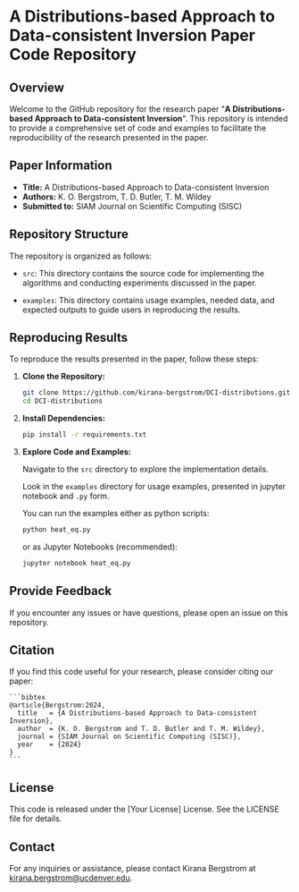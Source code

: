 # A Distributions-based Approach to Data-consistent Inversion Paper Code Repository

## Overview

Welcome to the GitHub repository for the research paper "**A Distributions-based Approach to Data-consistent Inversion**". This repository is intended to provide a comprehensive set of code and examples to facilitate the reproducibility of the research presented in the paper.

## Paper Information

- **Title:** A Distributions-based Approach to Data-consistent Inversion
- **Authors:** K. O. Bergstrom, T. D. Butler, T. M. Wildey
- **Submitted to:** SIAM Journal on Scientific Computing (SISC)

## Repository Structure

The repository is organized as follows:

- `src`: This directory contains the source code for implementing the algorithms and conducting experiments discussed in the paper.

- `examples`: This directory contains usage examples, needed data, and expected outputs to guide users in reproducing the results.

## Reproducing Results

To reproduce the results presented in the paper, follow these steps:

1. **Clone the Repository:**

   ```bash
   git clone https://github.com/kirana-bergstrom/DCI-distributions.git
   cd DCI-distributions
   ```

2. **Install Dependencies:**

    ```bash
    pip install -r requirements.txt
    ```

3. **Explore Code and Examples:**

    Navigate to the `src` directory to explore the implementation details.

    Look in the `examples` directory for usage examples, presented in jupyter notebook and `.py` form.

    You can run the examples either as python scripts:

    ```bash
    python heat_eq.py
    ```

    or as Jupyter Notebooks (recommended):

    ```bash
    jupyter notebook heat_eq.py
    ```

## Provide Feedback

If you encounter any issues or have questions, please open an issue on this repository.

## Citation

If you find this code useful for your research, please consider citing our paper:

    ```bibtex
    @article{Bergstrom:2024,
      title   = {A Distributions-based Approach to Data-consistent Inversion},
      author  = {K. O. Bergstrom and T. D. Butler and T. M. Wildey},
      journal = {SIAM Journal on Scientific Computing (SISC)},
      year    = {2024}
    }
    ```

## License
This code is released under the [Your License] License. See the LICENSE file for details.

## Contact
For any inquiries or assistance, please contact Kirana Bergstrom at kirana.bergstrom@ucdenver.edu.
